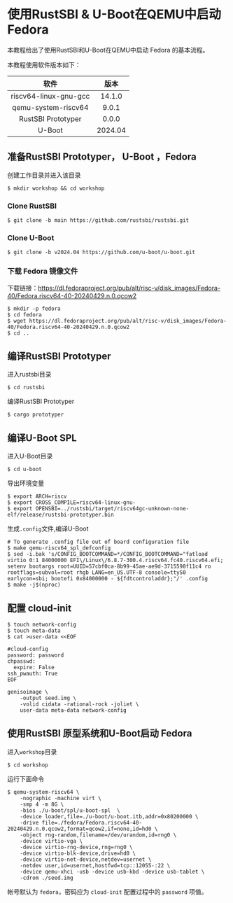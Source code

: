 # 使用RustSBI & U-Boot在QEMU中启动 Fedora

本教程给出了使用RustSBI和U-Boot在QEMU中启动 Fedora 的基本流程。

本教程使用软件版本如下：

|         软件          |  版本   |
| :-------------------: | :-----: |
| riscv64-linux-gnu-gcc | 14.1.0  |
|  qemu-system-riscv64  |  9.0.1  |
|  RustSBI Prototyper   |  0.0.0  |
|        U-Boot         | 2024.04 |

## 准备RustSBI Prototyper， U-Boot ，Fedora

创建工作目录并进入该目录

```shell
$ mkdir workshop && cd workshop
```

### Clone RustSBI

```shell
$ git clone -b main https://github.com/rustsbi/rustsbi.git
```

### Clone U-Boot

```shell
$ git clone -b v2024.04 https://github.com/u-boot/u-boot.git
```

### 下载 Fedora 镜像文件

下载链接：<https://dl.fedoraproject.org/pub/alt/risc-v/disk_images/Fedora-40/Fedora.riscv64-40-20240429.n.0.qcow2>

```shell
$ mkdir -p fedora
$ cd fedora
$ wget https://dl.fedoraproject.org/pub/alt/risc-v/disk_images/Fedora-40/Fedora.riscv64-40-20240429.n.0.qcow2
$ cd ..
```

## 编译RustSBI Prototyper

进入rustsbi目录

```shell
$ cd rustsbi
```

编译RustSBI Prototyper

```shell
$ cargo prototyper
```

## 编译U-Boot SPL

进入U-Boot目录

```shell
$ cd u-boot
```

导出环境变量

```shell
$ export ARCH=riscv
$ export CROSS_COMPILE=riscv64-linux-gnu-
$ export OPENSBI=../rustsbi/target/riscv64gc-unknown-none-elf/release/rustsbi-prototyper.bin
```

生成`.config`文件,编译U-Boot

```shell
# To generate .config file out of board configuration file
$ make qemu-riscv64_spl_defconfig
$ sed -i.bak 's/CONFIG_BOOTCOMMAND=*/CONFIG_BOOTCOMMAND="fatload virtio 0:1 84000000 EFI\/Linux\/6.8.7-300.4.riscv64.fc40.riscv64.efi; setenv bootargs root=UUID=57cbf0ca-8b99-45ae-ae9d-3715598f11c4 ro rootflags=subvol=root rhgb LANG=en_US.UTF-8 console=ttyS0 earlycon=sbi; bootefi 0x84000000 - ${fdtcontroladdr};"/' .config
$ make -j$(nproc)
```

## 配置 cloud-init

```shell
$ touch network-config
$ touch meta-data
$ cat >user-data <<EOF

#cloud-config
password: password
chpasswd:
  expire: False
ssh_pwauth: True
EOF

genisoimage \
    -output seed.img \
    -volid cidata -rational-rock -joliet \
    user-data meta-data network-config
```

## 使用RustSBI 原型系统和U-Boot启动 Fedora

进入`workshop`目录

```shell
$ cd workshop
```

运行下面命令

```shell
$ qemu-system-riscv64 \
    -nographic -machine virt \
    -smp 4 -m 8G \
    -bios ./u-boot/spl/u-boot-spl  \
    -device loader,file=./u-boot/u-boot.itb,addr=0x80200000 \
    -drive file=./fedora/Fedora.riscv64-40-20240429.n.0.qcow2,format=qcow2,if=none,id=hd0 \
    -object rng-random,filename=/dev/urandom,id=rng0 \
    -device virtio-vga \
    -device virtio-rng-device,rng=rng0 \
    -device virtio-blk-device,drive=hd0 \
    -device virtio-net-device,netdev=usernet \
    -netdev user,id=usernet,hostfwd=tcp::12055-:22 \
    -device qemu-xhci -usb -device usb-kbd -device usb-tablet \
    -cdrom ./seed.img
```

帐号默认为 `fedora`，密码应为 `cloud-init` 配置过程中的 `password` 项值。
